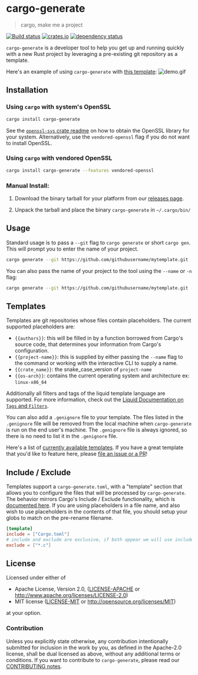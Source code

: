 # cargo-generate

> cargo, make me a project

[![Build status](https://github.com/cargo-generate/cargo-generate/workflows/Build/badge.svg)](https://github.com/cargo-generate/cargo-generate/actions?query=workflow%3ABuild+branch%3Amaster+)
[![crates.io](https://img.shields.io/crates/v/cargo-generate.svg)](https://crates.io/crates/cargo-generate)
[![dependency status](https://deps.rs/repo/github/cargo-generate/cargo-generate/status.svg)](https://deps.rs/repo/github/cargo-generate/cargo-generate)

`cargo-generate` is a developer tool to help you get up and running quickly with a new Rust
project by leveraging a pre-existing git repository as a template.

Here's an example of using `cargo-generate` with [this template]:
![demo.gif](./demo.gif)

[this template]: https://github.com/ashleygwilliams/wasm-pack-template

## Installation

### Using `cargo` with system's OpenSSL

```sh
cargo install cargo-generate
```

See the [`openssl-sys` crate readme] on how to obtain the OpenSSL library for your system. Alternatively, use the `vendored-openssl` flag if you do not want to install OpenSSL.

[`openssl-sys` crate readme]: https://crates.io/crates/openssl-sys

### Using `cargo` with vendored OpenSSL

```sh
cargo install cargo-generate --features vendored-openssl
```

### Manual Install:

1. Download the binary tarball for your platform from our [releases page](https://github.com/ashleygwilliams/cargo-generate/releases).

2. Unpack the tarball and place the binary `cargo-generate` in `~/.cargo/bin/`

## Usage

Standard usage is to pass a `--git` flag to `cargo generate` or short `cargo gen`. This will prompt you to enter the name of your project.

```sh
cargo generate --git https://github.com/githubusername/mytemplate.git
```

You can also pass the name of your project to the tool using the `--name` or `-n` flag:

```sh
cargo generate --git https://github.com/githubusername/mytemplate.git --name myproject
```

## Templates

Templates are git repositories whose files contain placeholders. The current
supported placeholders are:

- `{{authors}}`: this will be filled in by a function borrowed from Cargo's source code, that determines your information from Cargo's configuration.
- `{{project-name}}`: this is supplied by either passing the `--name` flag to the command or working with the interactive CLI to supply a name.
- `{{crate_name}}`: the snake_case_version of `project-name`
- `{{os-arch}}`: contains the current operating system and architecture ex: `linux-x86_64`

Additionally all filters and tags of the liquid template language are supported. For more information, check out the [Liquid Documentation on `Tags` and `Filters`][liquid].

[liquid]: https://shopify.github.io/liquid

You can also add a `.genignore` file to your template. The files listed in the `.genignore` file
will be removed from the local machine when `cargo-generate` is run on the end user's machine.
The `.genignore` file is always ignored, so there is no need to list it in the `.genignore` file.

Here's a list of [currently available templates](TEMPLATES.md).
If you have a great template that you'd like to feature here, please [file an issue or a PR]!

[file an issue or a PR]: https://github.com/ashleygwilliams/cargo-generate/issues

## Include / Exclude

Templates support a `cargo-generate.toml`, with a "template" section that allows you to configure the files that will be processed by `cargo-generate`.
The behavior mirrors Cargo's Include / Exclude functionality, which is [documented here](https://doc.rust-lang.org/cargo/reference/manifest.html#the-exclude-and-include-fields-optional). If you are using placeholders in a file name, and also wish to use placeholders in the contents of that file, you should setup your globs to match on the pre-rename filename.

```toml
[template]
include = ["Cargo.toml"]
# include and exclude are exclusive, if both appear we will use include
exclude = ["*.c"]
```

## License

Licensed under either of

* Apache License, Version 2.0, ([LICENSE-APACHE](LICENSE-APACHE) or http://www.apache.org/licenses/LICENSE-2.0)
* MIT license ([LICENSE-MIT](LICENSE-MIT) or http://opensource.org/licenses/MIT)

at your option.

### Contribution

Unless you explicitly state otherwise, any contribution intentionally
submitted for inclusion in the work by you, as defined in the Apache-2.0
license, shall be dual licensed as above, without any additional terms or
conditions.
If you want to contribute to `cargo-generate`, please read our [CONTRIBUTING notes].

[CONTRIBUTING notes]: CONTRIBUTING.md
